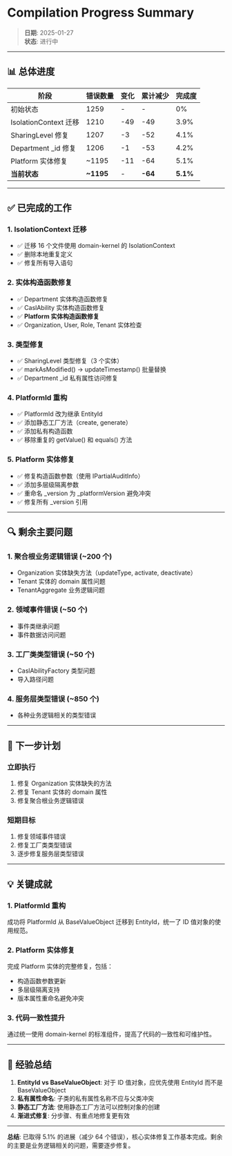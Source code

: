 # Compilation Progress Summary

> **日期**: 2025-01-27  
> **状态**: 进行中

---

## 📊 总体进度

| 阶段 | 错误数量 | 变化 | 累计减少 | 完成度 |
|------|---------|------|---------|--------|
| 初始状态 | 1259 | - | - | 0% |
| IsolationContext 迁移 | 1210 | -49 | -49 | 3.9% |
| SharingLevel 修复 | 1207 | -3 | -52 | 4.1% |
| Department _id 修复 | 1206 | -1 | -53 | 4.2% |
| Platform 实体修复 | ~1195 | -11 | -64 | 5.1% |
| **当前状态** | **~1195** | - | **-64** | **5.1%** |

---

## ✅ 已完成的工作

### 1. IsolationContext 迁移
- ✅ 迁移 16 个文件使用 domain-kernel 的 IsolationContext
- ✅ 删除本地重复定义
- ✅ 修复所有导入语句

### 2. 实体构造函数修复
- ✅ Department 实体构造函数修复
- ✅ CaslAbility 实体构造函数修复
- ✅ **Platform 实体构造函数修复**
- ✅ Organization, User, Role, Tenant 实体检查

### 3. 类型修复
- ✅ SharingLevel 类型修复（3 个实体）
- ✅ markAsModified() → updateTimestamp() 批量替换
- ✅ Department _id 私有属性访问修复

### 4. PlatformId 重构
- ✅ PlatformId 改为继承 EntityId
- ✅ 添加静态工厂方法（create, generate）
- ✅ 添加私有构造函数
- ✅ 移除重复的 getValue() 和 equals() 方法

### 5. Platform 实体修复
- ✅ 修复构造函数参数（使用 IPartialAuditInfo）
- ✅ 添加多层级隔离参数
- ✅ 重命名 _version 为 _platformVersion 避免冲突
- ✅ 修复所有 _version 引用

---

## 🔍 剩余主要问题

### 1. 聚合根业务逻辑错误 (~200 个)
- Organization 实体缺失方法（updateType, activate, deactivate）
- Tenant 实体的 domain 属性问题
- TenantAggregate 业务逻辑问题

### 2. 领域事件错误 (~50 个)
- 事件类继承问题
- 事件数据访问问题

### 3. 工厂类类型错误 (~50 个)
- CaslAbilityFactory 类型问题
- 导入路径问题

### 4. 服务层类型错误 (~850 个)
- 各种业务逻辑相关的类型错误

---

## 🎯 下一步计划

### 立即执行
1. 修复 Organization 实体缺失的方法
2. 修复 Tenant 实体的 domain 属性
3. 修复聚合根业务逻辑错误

### 短期目标
1. 修复领域事件错误
2. 修复工厂类类型错误
3. 逐步修复服务层类型错误

---

## 💡 关键成就

### 1. PlatformId 重构
成功将 PlatformId 从 BaseValueObject 迁移到 EntityId，统一了 ID 值对象的使用规范。

### 2. Platform 实体修复
完成 Platform 实体的完整修复，包括：
- 构造函数参数更新
- 多层级隔离支持
- 版本属性重命名避免冲突

### 3. 代码一致性提升
通过统一使用 domain-kernel 的标准组件，提高了代码的一致性和可维护性。

---

## 📝 经验总结

1. **EntityId vs BaseValueObject**: 对于 ID 值对象，应优先使用 EntityId 而不是 BaseValueObject
2. **私有属性命名**: 子类的私有属性名称不应与父类冲突
3. **静态工厂方法**: 使用静态工厂方法可以控制对象的创建
4. **渐进式修复**: 分步骤、有重点地修复更有效

---

**总结**: 已取得 5.1% 的进展（减少 64 个错误），核心实体修复工作基本完成。剩余的主要是业务逻辑相关的问题，需要逐步修复。
